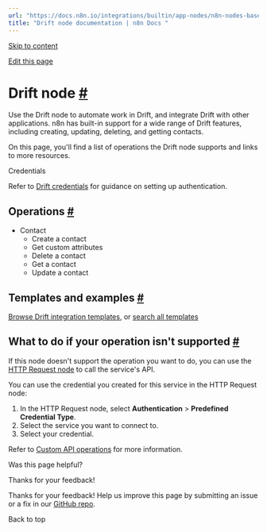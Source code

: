 ```yaml
---
url: "https://docs.n8n.io/integrations/builtin/app-nodes/n8n-nodes-base.drift/"
title: "Drift node documentation | n8n Docs "
---
```


[Skip to content](https://docs.n8n.io/integrations/builtin/app-nodes/n8n-nodes-base.drift/#drift-node)

[Edit this page](https://github.com/n8n-io/n8n-docs/edit/main/docs/integrations/builtin/app-nodes/n8n-nodes-base.drift.md "Edit this page")

# Drift node [\#](https://docs.n8n.io/integrations/builtin/app-nodes/n8n-nodes-base.drift/\#drift-node "Permanent link")

Use the Drift node to automate work in Drift, and integrate Drift with other applications. n8n has built-in support for a wide range of Drift features, including creating, updating, deleting, and getting contacts.

On this page, you'll find a list of operations the Drift node supports and links to more resources.

Credentials

Refer to [Drift credentials](https://docs.n8n.io/integrations/builtin/credentials/drift/) for guidance on setting up authentication.

## Operations [\#](https://docs.n8n.io/integrations/builtin/app-nodes/n8n-nodes-base.drift/\#operations "Permanent link")

- Contact
  - Create a contact
  - Get custom attributes
  - Delete a contact
  - Get a contact
  - Update a contact

## Templates and examples [\#](https://docs.n8n.io/integrations/builtin/app-nodes/n8n-nodes-base.drift/\#templates-and-examples "Permanent link")

[Browse Drift integration templates](https://n8n.io/integrations/drift/), or [search all templates](https://n8n.io/workflows/)

## What to do if your operation isn't supported [\#](https://docs.n8n.io/integrations/builtin/app-nodes/n8n-nodes-base.drift/\#what-to-do-if-your-operation-isnt-supported "Permanent link")

If this node doesn't support the operation you want to do, you can use the [HTTP Request node](https://docs.n8n.io/integrations/builtin/core-nodes/n8n-nodes-base.httprequest/) to call the service's API.

You can use the credential you created for this service in the HTTP Request node:

1. In the HTTP Request node, select **Authentication** \> **Predefined Credential Type**.
2. Select the service you want to connect to.
3. Select your credential.

Refer to [Custom API operations](https://docs.n8n.io/integrations/custom-operations/) for more information.

Was this page helpful?






Thanks for your feedback!






Thanks for your feedback! Help us improve this page by submitting an issue or a fix in our [GitHub repo](https://github.com/n8n-io/n8n-docs).


Back to top
